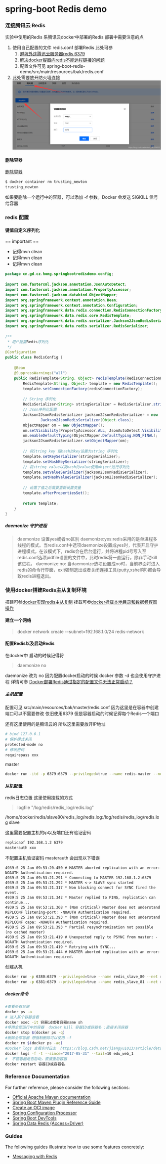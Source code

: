 # spring-boot Redis demo

### 连接腾讯云 Redis

实验中使用的Redis 系腾讯云docker中部署的Redis 部署中需要注意的点

1. 使用自己配置的文件 redis.conf 部署Redis 此处可参
    1. [避坑外连腾讯云服务器redis 6379](https://blog.csdn.net/weixin_46109418/article/details/113200813)
    2. [解决docker容器内redis不能远程链接的问题](https://blog.csdn.net/dwwwwww/article/details/113820794?spm=1001.2101.3001.6650.1&utm_medium=distribute.pc_relevant.none-task-blog-2%7Edefault%7ELandingCtr%7Edefault-1.queryctr&depth_1-utm_source=distribute.pc_relevant.none-task-blog-2%7Edefault%7ELandingCtr%7Edefault-1.queryctr&utm_relevant_index=2)
    3. 配置文件可见 spring-boot-redis-demo/src/main/resources/bak/redis.conf
2. 此处需要放开防火墙连接
   ![防火墙配置](./src/main/resources/bak/wall-tcp-config.png)

#### 删除容器

[删除容器](https://yeasy.gitbook.io/docker_practice/container/rm)

```bash
$ docker container rm trusting_newton
trusting_newton
```

如果要删除一个运行中的容器，可以添加 -f 参数。Docker 会发送 SIGKILL 信号给容器

### redis 配置

#### 键值自定义序列化

== important ==

- 记得mvn clean
- 记得mvn clean
- 记得mvn clean

```java
package cn.gd.cz.hong.springbootredisdemo.config;

import com.fasterxml.jackson.annotation.JsonAutoDetect;
import com.fasterxml.jackson.annotation.PropertyAccessor;
import com.fasterxml.jackson.databind.ObjectMapper;
import org.springframework.context.annotation.Bean;
import org.springframework.context.annotation.Configuration;
import org.springframework.data.redis.connection.RedisConnectionFactory;
import org.springframework.data.redis.core.RedisTemplate;
import org.springframework.data.redis.serializer.Jackson2JsonRedisSerializer;
import org.springframework.data.redis.serializer.RedisSerializer;

/**
 * 用户配置Redis序列化
 */
@Configuration
public class RedisConfig {

    @Bean
    @SuppressWarnings("all")
    public RedisTemplate<String, Object> redisTemplate(RedisConnectionFactory redisConnectionFactory) {
        RedisTemplate<String, Object> template = new RedisTemplate();
        template.setConnectionFactory(redisConnectionFactory);

        // String 序列化
        RedisSerializer<String> stringSerializer = RedisSerializer.string();
        // Json序列化配置
        Jackson2JsonRedisSerializer jackson2JsonRedisSerializer = new
                Jackson2JsonRedisSerializer(Object.class);
        ObjectMapper om = new ObjectMapper();
        om.setVisibility(PropertyAccessor.ALL, JsonAutoDetect.Visibility.ANY);
        om.enableDefaultTyping(ObjectMapper.DefaultTyping.NON_FINAL);
        jackson2JsonRedisSerializer.setObjectMapper(om);

        // 将String key 跟hash的key设置为string 序列化
        template.setKeySerializer(stringSerializer);
        template.setHashKeySerializer(stringSerializer);
        // 将string value以及hash的value使用object进行序列化
        template.setValueSerializer(jackson2JsonRedisSerializer);
        template.setHashValueSerializer(jackson2JsonRedisSerializer);

        // 设置了值之后需要重新设置变量
        template.afterPropertiesSet();

        return template;
    }
}
```

##### daemonize 守护进程

> daemonize 设置yes或者no区别 daemonize:yes:redis采用的是单进程多线程的模式。当redis.conf中选项daemonize设置成yes时，代表开启守护进程模式。在该模式下，redis会在后台运行，并将进程pid号写入至redis.conf选项pidfile设置的文件中，此时redis将一直运行，除非手动kill该进程。 daemonize:no: 当daemonize选项设置成no时，当前界面将进入redis的命令行界面，exit强制退出或者关闭连接工具(putty,xshell等)都会导致redis进程退出。

### 使用docker搭建Redis主从复制环境

搭建可参[docker实现redis主从复制](https://blog.csdn.net/gaobinzhan/article/details/103617696?spm=1001.2101.3001.6650.1&utm_medium=distribute.pc_relevant.none-task-blog-2%7Edefault%7ECTRLIST%7Edefault-1.no_search_link&depth_1-utm_source=distribute.pc_relevant.none-task-blog-2%7Edefault%7ECTRLIST%7Edefault-1.no_search_link&utm_relevant_index=2)
挂载可参[docker挂载本地目录和数据卷容器操作](https://www.jb51.net/article/200713.htm)

#### 建立一个网络

> docker network create --subnet=192.168.1.0/24 redis-network

#### 配置Redis以及启动Redis

在docker中 启动的时候记得将
> daemonize no

daemonize 改为 no 因为配置docker启动的时候 docker 参数 -d 也会使用守护进程
详情可参 [Docker部署Redis通过指定的配置文件无法正常启动？](https://blog.csdn.net/Mr_Yang__/article/details/81906691)

##### 主机配置

配置可见 src/main/resources/bak/master/redis.conf 因为这里是在容器中创建 端口可以不需要修改 依旧使用6379 但是容器启动的时候记得每个Redis一个端口

还有这里使用的是腾讯云的 所以这里需要放开IP地址

```bash
# bind 127.0.0.1
# 保护模式关闭
protected-mode no
# 修改密码
requirepass xxx
```

master

```bash
docker run -itd -p 6379:6379 --privileged=true --name redis-master --net redis-network --ip 192.168.1.2 -v /home/docker/redis/master/redis.conf:/config/redis/redis.conf  -v /home/docker/redis/master/data:/data --restart=always  redis:latest redis-server /config/redis/redis.conf
```

#### 从机配置

redis日志位置 这里使用挂载的方式
> logfile "/log/redis/redis_log/redis.log"

/home/docker/redis/slave80/redis_log/redis.log:/log/redis/redis_log/redis.log slave

这里需要配置主机的ip以及端口还有验证密码

```bash
replicaof 192.168.1.2 6379
masterauth xxx
```

不配置主机验证密码 masterauth 会出现以下错误

```log
4939:S 25 Jan 09:53:20.450 # MASTER aborted replication with an error: NOAUTH Authentication required.
4939:S 25 Jan 09:53:21.291 * Connecting to MASTER 192.168.1.2:6379
4939:S 25 Jan 09:53:21.292 * MASTER <-> SLAVE sync started
4939:S 25 Jan 09:53:21.317 * Non blocking connect for SYNC fired the event.
4939:S 25 Jan 09:53:21.342 * Master replied to PING, replication can continue...
4939:S 25 Jan 09:53:21.368 * (Non critical) Master does not understand REPLCONF listening-port: -NOAUTH Authentication required.
4939:S 25 Jan 09:53:21.393 * (Non critical) Master does not understand REPLCONF capa: -NOAUTH Authentication required.
4939:S 25 Jan 09:53:21.393 * Partial resynchronization not possible (no cached master)
4939:S 25 Jan 09:53:21.419 # Unexpected reply to PSYNC from master: -NOAUTH Authentication required.
4939:S 25 Jan 09:53:21.419 * Retrying with SYNC...
4939:S 25 Jan 09:53:21.444 # MASTER aborted replication with an error: NOAUTH Authentication required.
```

创建从机

```bash
docker run -p 6380:6379 --privileged=true --name redis_slave_80 --net redis-network --ip 192.168.1.3 -v /home/docker/redis/slave80/redis.conf:/config/redis/redis.conf  -v /home/docker/redis/slave80/data:/data -v /home/docker/redis/slave80/redis_log/redis.log:/log/redis/redis_log/redis.log  -d --restart=always  redis:latest redis-server /config/redis/redis.conf
docker run -p 6381:6379 --privileged=true --name redis_slave_81 --net redis-network --ip 192.168.1.4 -v /home/docker/redis/slave81/redis.conf:/config/redis/redis.conf  -v /home/docker/redis/slave81/data:/data -v /home/docker/redis/slave81/redis_log/redis.log:/log/redis/redis_log/redis.log -d --restart=always  redis:latest redis-server /config/redis/redis.conf
```

##### docker命令

```bash
#查看所有容器
docker ps -a
# 进入某个容器查看
docker exec -it 容器id或者容器name sh
#停用全部运行中的容器  docker kill 容器ID或容器名 :直接关闭容器
docker stop $(docker ps -q)
#删除全部容器 想强制删除可以使用 -f
docker rm $(docker ps -aq)
#Docker logs 查看实时日志  https://blog.csdn.net/jiangyu1013/article/details/96147534
docker logs -f -t --since="2017-05-31" --tail=10 edu_web_1
#  不管容器是否启动，直接重启容器
docker restart 容器ID或容器名
```

### Reference Documentation

For further reference, please consider the following sections:

* [Official Apache Maven documentation](https://maven.apache.org/guides/index.html)
* [Spring Boot Maven Plugin Reference Guide](https://docs.spring.io/spring-boot/docs/2.6.2/maven-plugin/reference/html/)
* [Create an OCI image](https://docs.spring.io/spring-boot/docs/2.6.2/maven-plugin/reference/html/#build-image)
* [Spring Configuration Processor](https://docs.spring.io/spring-boot/docs/2.6.2/reference/htmlsingle/#configuration-metadata-annotation-processor)
* [Spring Boot DevTools](https://docs.spring.io/spring-boot/docs/2.6.2/reference/htmlsingle/#using-boot-devtools)
* [Spring Data Redis (Access+Driver)](https://docs.spring.io/spring-boot/docs/2.6.2/reference/htmlsingle/#boot-features-redis)

### Guides

The following guides illustrate how to use some features concretely:

* [Messaging with Redis](https://spring.io/guides/gs/messaging-redis/)